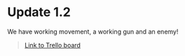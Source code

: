 # Update 1.2

We have working movement, a working gun and an enemy!

> [Link to Trello board](https://trello.com/b/UcCgDW9z/milad-en-erdem-arcade-mechanics)
